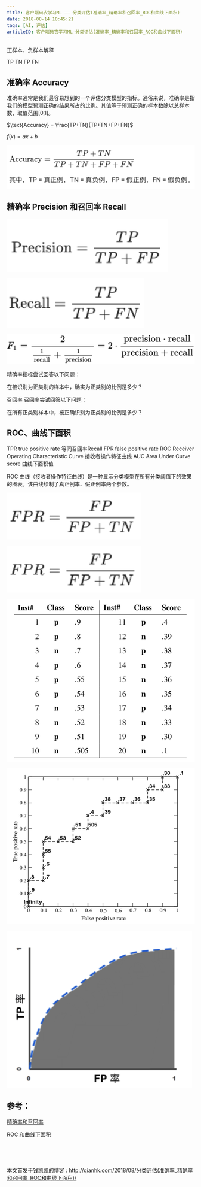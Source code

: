 ```yaml
---
title: 客户端码农学习ML —— 分类评估(准确率_精确率和召回率_ROC和曲线下面积)
date: 2018-08-14 10:45:21
tags: [AI, 评估]
articleID: 客户端码农学习ML-分类评估(准确率_精确率和召回率_ROC和曲线下面积)
---
```



正样本、负样本解释

TP TN FP FN

<!--more-->

## 准确率 Accuracy

准确率通常是我们最容易想到的一个评估分类模型的指标。通俗来说，准确率是指我们的模型预测正确的结果所占的比例。其值等于预测正确的样本数除以总样本数，取值范围[0,1]。

$\text{Accuracy} = \frac{TP+TN}{TP+TN+FP+FN}$

$f(x)=ax+b$


![ai_score_Accuracy](../images/ai_score_Accuracy.png)

## 精确率 Precision 和召回率 Recall

![ai_score_Precision](../images/ai_score_Precision.png)

![ai_score_Recall](../images/ai_score_Recall.png)

![ai_score_F1_score](../images/ai_score_F1_score.png)

精确率指标尝试回答以下问题：

在被识别为正类别的样本中，确实为正类别的比例是多少？

召回率
召回率尝试回答以下问题：

在所有正类别样本中，被正确识别为正类别的比例是多少？

## ROC、曲线下面积

TPR      true positive rate   等同召回率Recall
FPR      false positive rate
ROC     Receiver Operating Characteristic Curve 接收者操作特征曲线
AUC     Area Under Curve score 曲线下面积值

ROC 曲线（接收者操作特征曲线）是一种显示分类模型在所有分类阈值下的效果的图表。该曲线绘制了真正例率、假正例率两个参数。

![ai_score_FPR](../images/ai_score_FPR.png)

![ai_score_TPR](../images/ai_score_FPR.png)

![ai_score_roc_origin_data](../images/ai_score_roc_origin_data.png)

![ai_score_roc1](../images/ai_score_roc1.png)

![ai_score_roc2](../images/ai_score_roc2.png)

## 参考：

[精确率和召回率](https://developers.google.cn/machine-learning/crash-course/classification/precision-and-recall)

[ROC 和曲线下面积](https://developers.google.cn/machine-learning/crash-course/classification/roc-and-auc)

## 　

本文首发于[钱凯凯的博客](http://qianhk.com) : http://qianhk.com/2018/08/分类评估(准确率_精确率和召回率_ROC和曲线下面积)/


